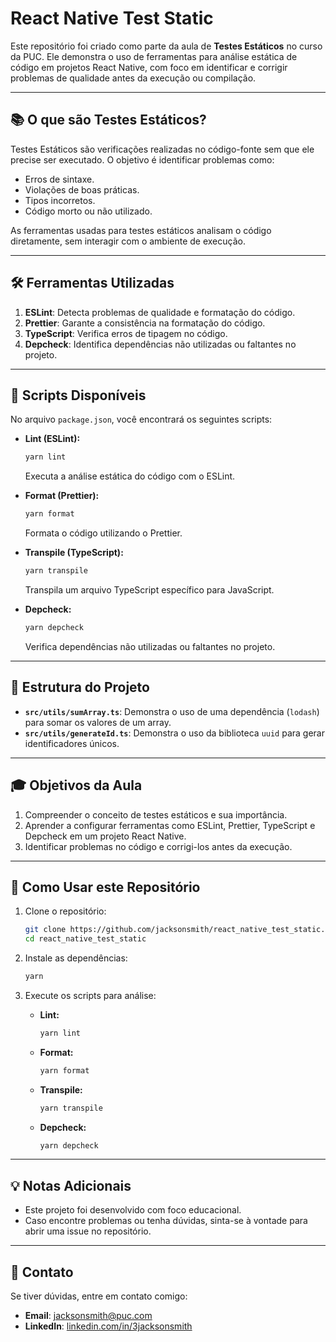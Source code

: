 # React Native Test Static

Este repositório foi criado como parte da aula de **Testes Estáticos** no curso da PUC. Ele demonstra o uso de ferramentas para análise estática de código em projetos React Native, com foco em identificar e corrigir problemas de qualidade antes da execução ou compilação.

---

## 📚 **O que são Testes Estáticos?**

Testes Estáticos são verificações realizadas no código-fonte sem que ele precise ser executado. O objetivo é identificar problemas como:
- Erros de sintaxe.
- Violações de boas práticas.
- Tipos incorretos.
- Código morto ou não utilizado.

As ferramentas usadas para testes estáticos analisam o código diretamente, sem interagir com o ambiente de execução.

---

## 🛠 **Ferramentas Utilizadas**

1. **ESLint**: Detecta problemas de qualidade e formatação do código.
2. **Prettier**: Garante a consistência na formatação do código.
3. **TypeScript**: Verifica erros de tipagem no código.
4. **Depcheck**: Identifica dependências não utilizadas ou faltantes no projeto.

---

## 🚀 **Scripts Disponíveis**

No arquivo `package.json`, você encontrará os seguintes scripts:

- **Lint (ESLint):**
  ```bash
  yarn lint
  ```
  Executa a análise estática do código com o ESLint.

- **Format (Prettier):**
  ```bash
  yarn format
  ```
  Formata o código utilizando o Prettier.

- **Transpile (TypeScript):**
  ```bash
  yarn transpile
  ```
  Transpila um arquivo TypeScript específico para JavaScript.

- **Depcheck:**
  ```bash
  yarn depcheck
  ```
  Verifica dependências não utilizadas ou faltantes no projeto.

---

## 📁 **Estrutura do Projeto**

- **`src/utils/sumArray.ts`**:
  Demonstra o uso de uma dependência (`lodash`) para somar os valores de um array.
- **`src/utils/generateId.ts`**:
  Demonstra o uso da biblioteca `uuid` para gerar identificadores únicos.

---

## 🎓 **Objetivos da Aula**

1. Compreender o conceito de testes estáticos e sua importância.
2. Aprender a configurar ferramentas como ESLint, Prettier, TypeScript e Depcheck em um projeto React Native.
3. Identificar problemas no código e corrigi-los antes da execução.

---

## 📝 **Como Usar este Repositório**

1. Clone o repositório:
   ```bash
   git clone https://github.com/jacksonsmith/react_native_test_static.git
   cd react_native_test_static
   ```

2. Instale as dependências:
   ```bash
   yarn
   ```

3. Execute os scripts para análise:
   - **Lint:**
     ```bash
     yarn lint
     ```
   - **Format:**
     ```bash
     yarn format
     ```
   - **Transpile:**
     ```bash
     yarn transpile
     ```
   - **Depcheck:**
     ```bash
     yarn depcheck
     ```

---

## 💡 **Notas Adicionais**

- Este projeto foi desenvolvido com foco educacional.
- Caso encontre problemas ou tenha dúvidas, sinta-se à vontade para abrir uma issue no repositório.

---

## 📧 **Contato**

Se tiver dúvidas, entre em contato comigo:
- **Email**: [jacksonsmith@puc.com](mailto:jacksonsmith@puc.com)
- **LinkedIn**: [linkedin.com/in/3jacksonsmith](https://linkedin.com/in/3jacksonsmith)
